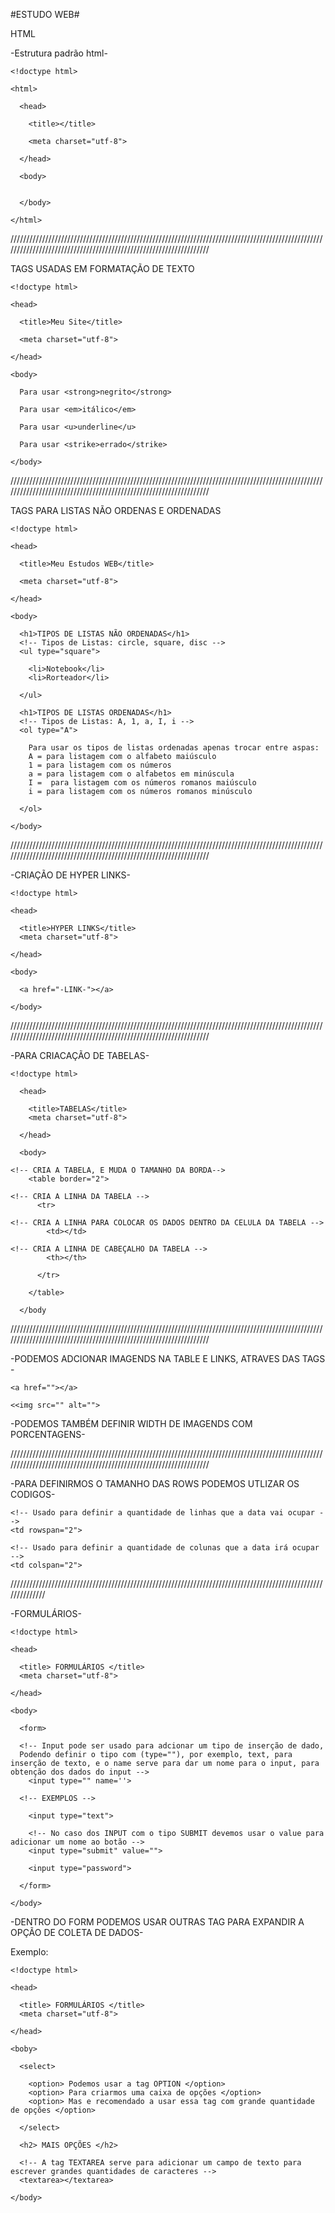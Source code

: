 #ESTUDO WEB#

  HTML
      
   -Estrutura padrão html-
      
    <!doctype html>

    <html>

      <head>

        <title></title>

        <meta charset="utf-8">

      </head>

      <body>


      </body>

    </html>

//////////////////////////////////////////////////////////////////////////////////////////////////////////////////////////////////////////////////////////////////


TAGS USADAS EM FORMATAÇÃO DE TEXTO

    <!doctype html>
  
    <head>
    
      <title>Meu Site</title>
      
      <meta charset="utf-8">
    
    </head>
    
    <body>
    
      Para usar <strong>negrito</strong>
      
      Para usar <em>itálico</em>
      
      Para usar <u>underline</u>
      
      Para usar <strike>errado</strike>
    
    </body>
    
//////////////////////////////////////////////////////////////////////////////////////////////////////////////////////////////////////////////////////////////////
    
TAGS PARA LISTAS NÃO ORDENAS E ORDENADAS

    <!doctype html>
  
    <head>
    
      <title>Meu Estudos WEB</title>
      
      <meta charset="utf-8">
    
    </head>
    
    <body>
    
      <h1>TIPOS DE LISTAS NÃO ORDENADAS</h1>
      <!-- Tipos de Listas: circle, square, disc -->
      <ul type="square">
        
        <li>Notebook</li>
        <li>Rorteador</li>
        
      </ul>
      
      <h1>TIPOS DE LISTAS ORDENADAS</h1>
      <!-- Tipos de Listas: A, 1, a, I, i -->
      <ol type="A">
      
        Para usar os tipos de listas ordenadas apenas trocar entre aspas:
        A = para listagem com o alfabeto maiúsculo
        1 = para listagem com os números
        a = para listagem com o alfabetos em minúscula
        I =  para listagem com os números romanos maiúsculo
        i = para listagem com os números romanos minúsculo
      
      </ol>
    
    </body>

//////////////////////////////////////////////////////////////////////////////////////////////////////////////////////////////////////////////////////////////////

-CRIAÇÃO DE HYPER LINKS-

    <!doctype html>
    
    <head>
      
      <title>HYPER LINKS</title>
      <meta charset="utf-8">
      
    </head>
    
    <body>
    
      <a href="-LINK-"></a>
    
    </body>

//////////////////////////////////////////////////////////////////////////////////////////////////////////////////////////////////////////////////////////////////

-PARA CRIACAÇÃO DE TABELAS-

    <!doctype html>

      <head>

        <title>TABELAS</title>
        <meta charset="utf-8">
        
      </head>

      <body>

    <!-- CRIA A TABELA, E MUDA O TAMANHO DA BORDA-->
        <table border="2">

    <!-- CRIA A LINHA DA TABELA -->    
          <tr>

    <!-- CRIA A LINHA PARA COLOCAR OS DADOS DENTRO DA CELULA DA TABELA -->      
            <td></td>

    <!-- CRIA A LINHA DE CABEÇALHO DA TABELA -->
            <th></th>

          </tr>

        </table>

      </body

//////////////////////////////////////////////////////////////////////////////////////////////////////////////////////////////////////////////////////////////////

-PODEMOS ADCIONAR IMAGENDS NA TABLE E LINKS, ATRAVES DAS TAGS -

    <a href=""></a>

    <<img src="" alt="">


-PODEMOS TAMBÉM DEFINIR WIDTH DE IMAGENDS COM PORCENTAGENS-

//////////////////////////////////////////////////////////////////////////////////////////////////////////////////////////////////////////////////////////////////


-PARA DEFINIRMOS O TAMANHO DAS ROWS PODEMOS UTLIZAR OS CODIGOS-

    <!-- Usado para definir a quantidade de linhas que a data vai ocupar -->
    <td rowspan="2">

    <!-- Usado para definir a quantidade de colunas que a data irá ocupar -->
    <td colspan="2">



//////////////////////////////////////////////////////////////////////////////////////////////////////////////

-FORMULÁRIOS-

    <!doctype html>

    <head>

      <title> FORMULÁRIOS </title>
      <meta charset="utf-8">

    </head>

    <body>

      <form>

      <!-- Input pode ser usado para adcionar um tipo de inserção de dado,
      Podendo definir o tipo com (type=""), por exemplo, text, para inserção de texto, e o name serve para dar um nome para o input, para obtenção dos dados do input -->
        <input type="" name=''>

      <!-- EXEMPLOS -->

        <input type="text">

        <!-- No caso dos INPUT com o tipo SUBMIT devemos usar o value para adicionar um nome ao botão -->
        <input type="submit" value="">

        <input type="password">

      </form>

    </body>

-DENTRO DO FORM PODEMOS USAR OUTRAS TAG PARA EXPANDIR A OPÇÃO DE COLETA DE DADOS-

  Exemplo:

    <!doctype html>

    <head>

      <title> FORMULÁRIOS </title>
      <meta charset="utf-8">

    </head>

    <boby>

      <select>

        <option> Podemos usar a tag OPTION </option>
        <option> Para criarmos uma caixa de opções </option>
        <option> Mas e recomendado a usar essa tag com grande quantidade de opções </option>

      </select>

      <h2> MAIS OPÇÕES </h2>

      <!-- A tag TEXTAREA serve para adicionar um campo de texto para escrever grandes quantidades de caracteres -->
      <textarea></textarea>

    </body>
